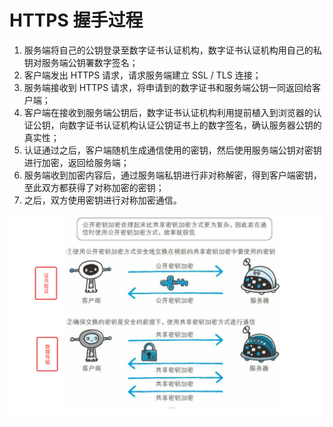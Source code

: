 # HTTPS 握手过程

1.  服务端将自己的公钥登录至数字证书认证机构，数字证书认证机构用自己的私钥对服务端公钥署数字签名；
2.  客户端发出 HTTPS 请求，请求服务端建立 SSL / TLS 连接；
3.  服务端接收到 HTTPS 请求，将申请到的数字证书和服务端公钥一同返回给客户端；
4.  客户端在接收到服务端公钥后，数字证书认证机构利用提前植入到浏览器的认证公钥，向数字证书认证机构认证公钥证书上的数字签名，确认服务器公钥的真实性；
5.  认证通过之后，客户端随机生成通信使用的密钥，然后使用服务端公钥对密钥进行加密，返回给服务端；
6.  服务端收到加密内容后，通过服务端私钥进行非对称解密，得到客户端密钥，至此双方都获得了对称加密的密钥；
7.  之后，双方使用密钥进行对称加密通信。

![](./Images/https.png)

